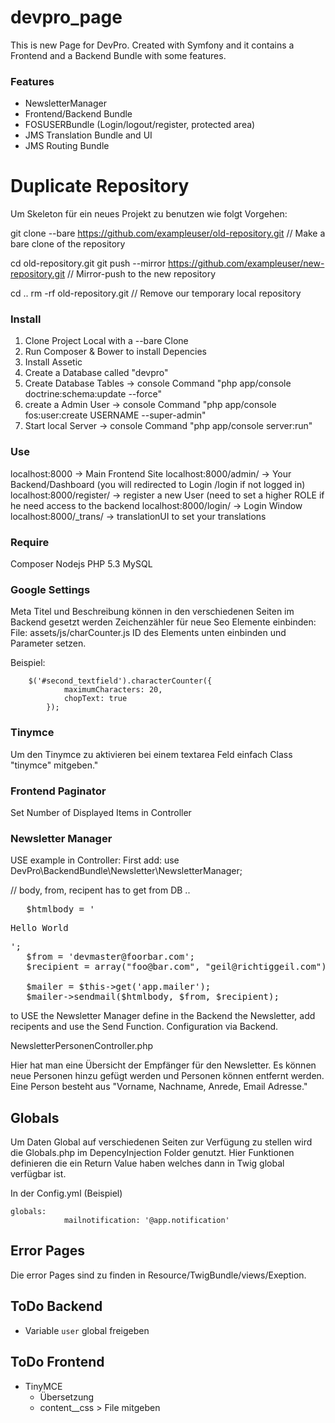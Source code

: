 # devpro_page

This is new Page for DevPro. Created with Symfony and it contains a Frontend and a Backend Bundle with some features.

<h3>Features</h3>
<ul>
    <li>NewsletterManager</li>
    <li>Frontend/Backend Bundle</li>
    <li>FOSUSERBundle (Login/logout/register, protected area)</li>
    <li>JMS Translation Bundle and UI</li>
    <li>JMS Routing  Bundle </li>
</ul>

# Duplicate Repository
Um Skeleton für ein neues Projekt zu benutzen wie folgt Vorgehen:

git clone --bare https://github.com/exampleuser/old-repository.git
// Make a bare clone of the repository

cd old-repository.git
git push --mirror https://github.com/exampleuser/new-repository.git
// Mirror-push to the new repository

cd ..
rm -rf old-repository.git
// Remove our temporary local repository

### Install

1. Clone Project Local with a --bare Clone
2. Run Composer & Bower to install Depencies
3. Install Assetic
4. Create a Database called "devpro"
5. Create Database Tables -> console Command "php app/console doctrine:schema:update --force"
6. create a Admin User -> console Command "php app/console fos:user:create USERNAME --super-admin"
7. Start local Server -> console Command "php app/console server:run"


### Use
localhost:8000 -> Main Frontend Site
localhost:8000/admin/ -> Your Backend/Dashboard (you will redirected to Login /login if not logged in)
localhost:8000/register/ -> register a new User (need to set a higher ROLE if he need access to the backend
localhost:8000/login/ -> Login Window
localhost:8000/_trans/ -> translationUI to set your translations

### Require

Composer
Nodejs
PHP 5.3
MySQL


### Google Settings
Meta Titel und Beschreibung können in den verschiedenen Seiten im Backend gesetzt werden
Zeichenzähler für neue Seo Elemente einbinden:
File: assets/js/charCounter.js
ID des Elements unten einbinden und Parameter setzen.

Beispiel:

```
    $('#second_textfield').characterCounter({
            maximumCharacters: 20,
            chopText: true
        });
```


### Tinymce

Um den Tinymce zu aktivieren bei einem textarea Feld einfach Class "tinymce" mitgeben."


### Frontend Paginator

Set Number of Displayed Items in Controller


### Newsletter Manager

USE example in Controller:
First add: use DevPro\BackendBundle\Newsletter\NewsletterManager;

// body, from, recipent has to get from DB ..
<pre>
   $htmlbody = '<p>Hello World</p>';
   $from = 'devmaster@foorbar.com';
   $recipient = array("foo@bar.com", "geil@richtiggeil.com");

   $mailer = $this->get('app.mailer');
   $mailer->sendmail($htmlbody, $from, $recipient);
</pre>


to USE the Newsletter Manager define in the Backend the Newsletter, add recipents and use the Send Function.
Configuration via Backend.

NewsletterPersonenController.php

Hier hat man eine Übersicht der Empfänger für den Newsletter. Es können neue Personen hinzu gefügt werden und
Personen können entfernt werden. Eine Person besteht aus "Vorname, Nachname, Anrede, Email Adresse."

## Globals

Um Daten Global auf verschiedenen Seiten zur Verfügung zu stellen wird die Globals.php im DepencyInjection Folder genutzt.
Hier Funktionen definieren die ein Return Value haben welches dann in Twig global verfügbar ist.

In der Config.yml (Beispiel)
```
globals:
            mailnotification: '@app.notification'
```

## Error Pages

Die error Pages sind zu finden in Resource/TwigBundle/views/Exeption.

## ToDo Backend
- Variable `user` global freigeben

## ToDo Frontend
- TinyMCE
  - Übersetzung 
  - content__css > File mitgeben